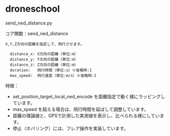 # droneschool

send_ned_distance.py

  コア関数：send_ned_distance

    X,Y,Z方向の距離を指定して、飛行させます。

      distance_x: X方向の距離（単位:m）
      distance_y: Y方向の距離（単位:m）
      distance_z: Z方向の距離（単位:m）
      duration:   飛行時間（単位:s）※省略時:1
      max_speed:  飛行速度（単位:m/s）※省略時:1

 特徴：
* set_position_target_local_ned_encode を距離指定で動く様にラッピングしています。
* max_speed を超える場合は、飛行時間を延ばして調整しています。
* 距離の理論値と、GPSで計測した実測値を表示し、比べられる様にしています。
* 停止（ホバリング）には、フレア操作を実装しています。
